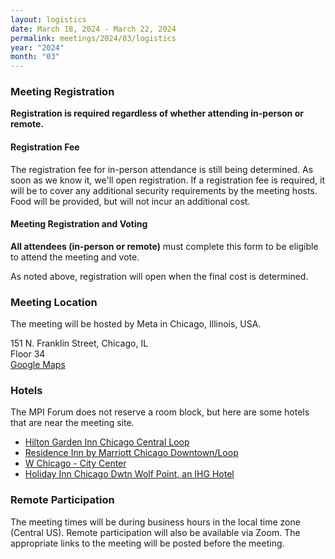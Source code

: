 ```yaml
---
layout: logistics
date: March 18, 2024 - March 22, 2024
permalink: meetings/2024/03/logistics
year: "2024"
month: "03"
---
```


### Meeting Registration

**Registration is required regardless of whether attending in-person or remote.**

#### Registration Fee

The registration fee for in-person attendance is still being determined. As
soon as we know it, we'll open registration. If a registration fee is required,
it will be to cover any additional security requirements by the meeting hosts.
Food will be provided, but will not incur an additional cost.

#### Meeting Registration and Voting

**All attendees (in-person or remote)** must complete this form to be eligible to attend the meeting and vote.

As noted above, registration will open when the final cost is determined.

### Meeting Location

The meeting will be hosted by Meta in Chicago, Illinois, USA.

151 N. Franklin Street, Chicago, IL<br />Floor 34
<br />
[Google Maps](https://www.google.com/maps/place/151+N+Franklin+St,+Chicago,+IL+60606/@41.8846217,-87.6358324,19z/data=!4m7!3m6!1s0x880e2cb9e9c718a3:0xd930f009e81d96b5!8m2!3d41.8846217!4d-87.6346133!10e3!16s%2Fg%2F11bw43bxsg?entry=ttu)

### Hotels

The MPI Forum does not reserve a room block, but here are some hotels that are near the meeting site.

* [Hilton Garden Inn Chicago Central Loop](https://www.hilton.com/en/hotels/chiwjgi-hilton-garden-inn-chicago-central-loop/)
* [Residence Inn by Marriott Chicago Downtown/Loop](https://www.marriott.com/en-us/hotels/chirl-residence-inn-chicago-downtown-loop/overview/)
* [W Chicago - City Center](https://www.marriott.com/en-us/hotels/chiwc-w-chicago-city-center/overview/)
* [Holiday Inn Chicago Dwtn Wolf Point, an IHG Hotel](https://www.ihg.com/holidayinn/hotels/us/en/chicago/chipl/hoteldetail)

### Remote Participation

The meeting times will be during business hours in the local time zone (Central US). Remote participation will also be available via Zoom. The appropriate links to the meeting will be posted before the meeting.
